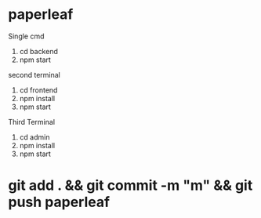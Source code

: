 # paperleaf

Single cmd
1. cd backend
2. npm start

second terminal

1. cd frontend
2. npm install
3. npm start

Third Terminal

1. cd admin
2. npm install
3. npm start


# git add . && git commit -m "m" && git push paperleaf